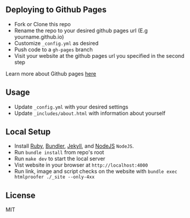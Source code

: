 ## Deploying to Github Pages

-   Fork or Clone this repo
-   Rename the repo to your desired github pages url (E.g yourname.github.io)
-   Customize `_config.yml` as desired
-   Push code to a `gh-pages` branch
-   Visit your website at the github pages url you specified in the second step

Learn more about Github pages <a href="https://pages.github.com/">here</a>

## Usage

-   Update `_config.yml` with your desired settings
-   Update `_includes/about.html` with information about yourself

## Local Setup

-   Install <a href="https://www.ruby-lang.org/en/">Ruby</a>, <a href="https://bundler.io/">Bundler</a>, <a href="https://jekyllrb.com/">Jekyll</a>, and <a href="https://nodejs.org/en/">NodeJS</a> `NodeJS`.
-   Run `bundle install` from repo's root
-   Run `make dev` to start the local server
-   Vist website in your browser at `http://localhost:4000`
-   Run link, image and script checks on the website with `bundle exec htmlproofer ./_site --only-4xx`

## License

MIT

